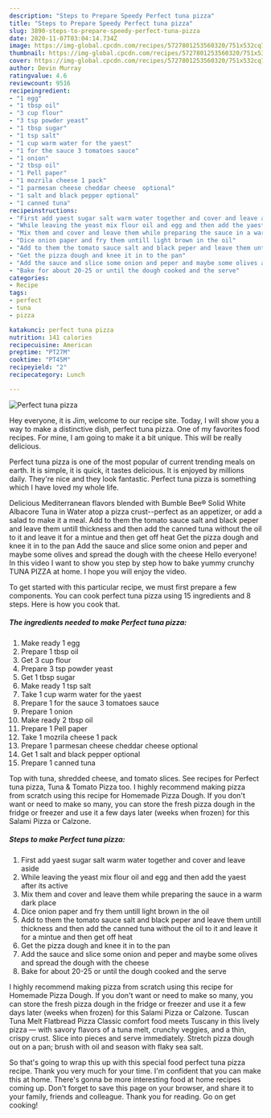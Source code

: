 ```yaml
---
description: "Steps to Prepare Speedy Perfect tuna pizza"
title: "Steps to Prepare Speedy Perfect tuna pizza"
slug: 3890-steps-to-prepare-speedy-perfect-tuna-pizza
date: 2020-11-07T03:04:14.734Z
image: https://img-global.cpcdn.com/recipes/5727801253560320/751x532cq70/perfect-tuna-pizza-recipe-main-photo.jpg
thumbnail: https://img-global.cpcdn.com/recipes/5727801253560320/751x532cq70/perfect-tuna-pizza-recipe-main-photo.jpg
cover: https://img-global.cpcdn.com/recipes/5727801253560320/751x532cq70/perfect-tuna-pizza-recipe-main-photo.jpg
author: Devin Murray
ratingvalue: 4.6
reviewcount: 9516
recipeingredient:
- "1 egg"
- "1 tbsp oil"
- "3 cup flour"
- "3 tsp powder yeast"
- "1 tbsp sugar"
- "1 tsp salt"
- "1 cup warm water for the yaest"
- "1 for the sauce 3 tomatoes sauce"
- "1 onion"
- "2 tbsp oil"
- "1 Pell paper"
- "1 mozrila cheese 1 pack"
- "1 parmesan cheese cheddar cheese  optional"
- "1 salt and black pepper optional"
- "1 canned tuna"
recipeinstructions:
- "First add yaest sugar salt warm water together and cover and leave aside"
- "While leaving the yeast mix flour oil and egg and then add the yaest after its active"
- "Mix them and cover and leave them while preparing the sauce in a warm dark place"
- "Dice onion paper and fry them untill light brown in the oil"
- "Add to them the tomato sauce salt and black peper and leave them untill thickness and then add the canned tuna without the oil to it and leave it for a mintue and then get off heat"
- "Get the pizza dough and knee it in to the pan"
- "Add the sauce and slice some onion and peper and maybe some olives and spread the dough with the cheese"
- "Bake for about 20-25 or until the dough cooked and the serve"
categories:
- Recipe
tags:
- perfect
- tuna
- pizza

katakunci: perfect tuna pizza 
nutrition: 141 calories
recipecuisine: American
preptime: "PT27M"
cooktime: "PT45M"
recipeyield: "2"
recipecategory: Lunch

---
```



![Perfect tuna pizza](https://img-global.cpcdn.com/recipes/5727801253560320/751x532cq70/perfect-tuna-pizza-recipe-main-photo.jpg)

Hey everyone, it is Jim, welcome to our recipe site. Today, I will show you a way to make a distinctive dish, perfect tuna pizza. One of my favorites food recipes. For mine, I am going to make it a bit unique. This will be really delicious.

Perfect tuna pizza is one of the most popular of current trending meals on earth. It is simple, it is quick, it tastes delicious. It is enjoyed by millions daily. They're nice and they look fantastic. Perfect tuna pizza is something which I have loved my whole life.

Delicious Mediterranean flavors blended with Bumble Bee® Solid White Albacore Tuna in Water atop a pizza crust--perfect as an appetizer, or add a salad to make it a meal. Add to them the tomato sauce salt and black peper and leave them untill thickness and then add the canned tuna without the oil to it and leave it for a mintue and then get off heat Get the pizza dough and knee it in to the pan Add the sauce and slice some onion and peper and maybe some olives and spread the dough with the cheese Hello everyone! In this video I want to show you step by step how to bake yummy crunchy TUNA PIZZA at home. I hope you will enjoy the video.


To get started with this particular recipe, we must first prepare a few components. You can cook perfect tuna pizza using 15 ingredients and 8 steps. Here is how you cook that.

<!--inarticleads1-->

##### The ingredients needed to make Perfect tuna pizza:

1. Make ready 1 egg
1. Prepare 1 tbsp oil
1. Get 3 cup flour
1. Prepare 3 tsp powder yeast
1. Get 1 tbsp sugar
1. Make ready 1 tsp salt
1. Take 1 cup warm water for the yaest
1. Prepare 1 for the sauce 3 tomatoes sauce
1. Prepare 1 onion
1. Make ready 2 tbsp oil
1. Prepare 1 Pell paper
1. Take 1 mozrila cheese 1 pack
1. Prepare 1 parmesan cheese cheddar cheese  optional
1. Get 1 salt and black pepper optional
1. Prepare 1 canned tuna


Top with tuna, shredded cheese, and tomato slices. See recipes for Perfect tuna pizza, Tuna &amp; Tomato Pizza too. I highly recommend making pizza from scratch using this recipe for Homemade Pizza Dough. If you don&#39;t want or need to make so many, you can store the fresh pizza dough in the fridge or freezer and use it a few days later (weeks when frozen) for this Salami Pizza or Calzone. 

<!--inarticleads2-->

##### Steps to make Perfect tuna pizza:

1. First add yaest sugar salt warm water together and cover and leave aside
1. While leaving the yeast mix flour oil and egg and then add the yaest after its active
1. Mix them and cover and leave them while preparing the sauce in a warm dark place
1. Dice onion paper and fry them untill light brown in the oil
1. Add to them the tomato sauce salt and black peper and leave them untill thickness and then add the canned tuna without the oil to it and leave it for a mintue and then get off heat
1. Get the pizza dough and knee it in to the pan
1. Add the sauce and slice some onion and peper and maybe some olives and spread the dough with the cheese
1. Bake for about 20-25 or until the dough cooked and the serve


I highly recommend making pizza from scratch using this recipe for Homemade Pizza Dough. If you don&#39;t want or need to make so many, you can store the fresh pizza dough in the fridge or freezer and use it a few days later (weeks when frozen) for this Salami Pizza or Calzone. Tuscan Tuna Melt Flatbread Pizza Classic comfort food meets Tuscany in this lively pizza — with savory flavors of a tuna melt, crunchy veggies, and a thin, crispy crust. Slice into pieces and serve immediately. Stretch pizza dough out on a pan; brush with oil and season with flaky sea salt. 

So that's going to wrap this up with this special food perfect tuna pizza recipe. Thank you very much for your time. I'm confident that you can make this at home. There's gonna be more interesting food at home recipes coming up. Don't forget to save this page on your browser, and share it to your family, friends and colleague. Thank you for reading. Go on get cooking!
